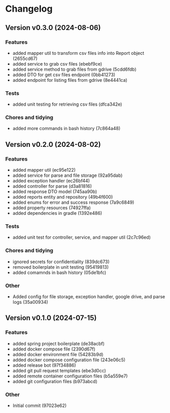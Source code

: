 # Changelog

## Version v0.3.0 (2024-08-06)

### Features

- added mapper util to transform csv files info into Report object (2655cd67)
- added service to grab csv files (ebebf9ce)
- added service method to grab files from gdrive (5cdd6fdb)
- added DTO for get csv files endpoint (0bb41273)
- added endpoint for listing files from gdrive (8e4441ca)

### Tests

- added unit testing for retrieving csv files (dfca342e)

### Chores and tidying

- added more commands in bash history (7c864a48)

## Version v0.2.0 (2024-08-02)

### Features

- added mapper util (ec95e122)
- added service for parse and file storage (92a95dab)
- added exception handler (ec26bf44)
- added controller for parse (d3a81816)
- added response DTO model (745aa90b)
- added reports entity and repository (49b4f600)
- added enums for error and success response (7a9c6849)
- added property resources (74927ffa)
- added dependencies in gradle (1392e486)

### Tests

- added unit test for controller, service, and mapper util (2c7c96ed)

### Chores and tidying

- ignored secrets for confidentiality (839dc673)
- removed boilerplate in unit testing (95419813)
- added comamnds in bash history (05de1bfc)

### Other

- Added config for file storage, exception handler, google drive, and parse logs (35a00934)

## Version v0.1.0 (2024-07-15)

### Features

- added spring project boilerplate (de38acbf)
- added docker compose file (2390d67f)
- added docker environment file (54283b9d)
- added docker compose configuration file (243e06c5)
- added release bot (97f34886)
- added git pull request templates (ebe3d0cc)
- added remote container configuration files (b5a559e7)
- added git configuration files (b973abcd)

### Other

- Initial commit (97023e62)

